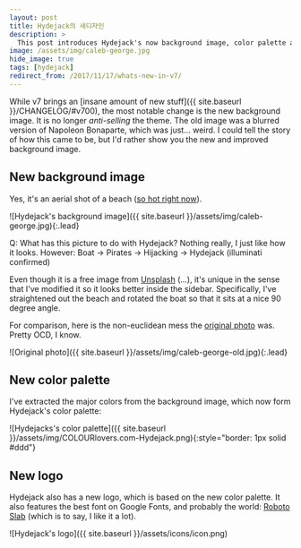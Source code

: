 ```yaml
---
layout: post
title: Hydejack의 새디자인
description: >
  This post introduces Hydejack's now background image, color palette and logo.
image: /assets/img/caleb-george.jpg
hide_image: true
tags: [hydejack]
redirect_from: /2017/11/17/whats-new-in-v7/
---
```


While v7 brings an [insane amount of new stuff]({{ site.baseurl }}/CHANGELOG/#v700), the most notable change is the new background image.
It is no longer *anti-selling* the theme.
The old image was a blurred version of Napoleon Bonaparte, which was just... weird. I could tell the story of how this came to be,
but I'd rather show you the new and improved background image.

## New background image
Yes, it's an aerial shot of a beach ([so hot right now](https://duckduckgo.com/?q=ios+11+background&t=ffab&iax=images&ia=images)).

![Hydejack's background image]({{ site.baseurl }}/assets/img/caleb-george.jpg){:.lead}

Q: What has this picture to do with Hydejack?
Nothing really, I just like how it looks.
However: Boat → Pirates → Hijacking → Hydejack (illuminati confirmed)

Even though it is a free image from [Unsplash](https://unsplash.com/) (...), it's unique in the sense that
I've modified it so it looks better inside the sidebar.
Specifically, I've straightened out the beach and rotated the boat so that it sits at a nice 90 degree angle.

For comparison, here is the non-euclidean mess the [original photo](https://unsplash.com/photos/AtvuPUenaeI) was. Pretty OCD, I know.

![Original photo]({{ site.baseurl }}/assets/img/caleb-george-old.jpg){:.lead}

## New color palette
I've extracted the major colors from the background image, which now form Hydejack's color palette:

![Hydejacks's color palette]({{ site.baseurl }}/assets/img/COLOURlovers.com-Hydejack.png){:style="border: 1px solid #ddd"}

## New logo
Hydejack also has a new logo, which is based on the new color palette.
It also features the best font on Google Fonts, and probably the world: [Roboto Slab](https://fonts.google.com/specimen/Roboto+Slab)
(which is to say, I like it a lot).

![Hydejack's logo]({{ site.baseurl }}/assets/icons/icon.png)


[^1]: I should mention that these are only default values. Hydejack let's you choose your own. For inspiration, I've recently added [a gallery]({{ site.baseurl }}/projects/) to the site that shows a few variations of the theme.
